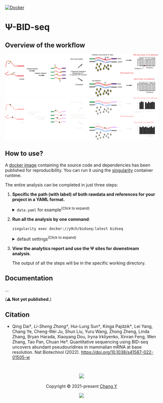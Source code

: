 [![Docker](https://img.shields.io/docker/pulls/y9ch/bidseq.svg)](https://hub.docker.com/r/y9ch/bidseq)

# &Psi;-BID-seq

## Overview of the workflow

<p align="center">
  <a href="https://y9c.github.io/pseudoU-BIDseq/Overall-Workflow#gh-light-mode-only">
    <img src="./docs/scheme.svg" />
  </a>
  <a href="https://y9c.github.io/pseudoU-BIDseq/Overall-Workflow#gh-dark-mode-only">
    <img src="./docs/scheme_dark.svg" />
  </a>
</p>

## How to use?

A [docker image](https://hub.docker.com/r/y9ch/bidseq) containing the source code and dependencies has been published for reproducibility. You can run it using the [singularity](https://sylabs.io/singularity) container runtime.

The entire analysis can be completed in just three steps:

1. **Specific the path (with label) of both rawdata and references for your project in a YAML format.**

   <details>
     <summary><code>data.yaml</code> for example<sup>(Click to expand)</sup></summary>

   ```yaml
   reference:
     contamination:
       fa: ../ref/contamination.fa
       bt2: ../ref/contamination
     genes:
       fa: ../ref/genes.fa
       fai: ../ref/genes.fa.fai
       bt2: ../ref/genes
     genome:
       fa: /data/reference/genome/Mus_musculus/GRCm39.fa
       fai: /data/reference/genome/Mus_musculus/GRCm39.fa.fai
       star: /data/reference/genome/Mus_musculus/star/GRCm39.release108

   samples:
     mESCWT-rep1-input:
       data:
         - R1: ../test/IP16.fastq.gz
       group: mESCWT
       treated: false
     mESCWT-rep2-input:
       data:
         - R1: ../test/IP17.fastq.gz
       group: mESCWT
       treated: false
     mESCWT-rep1-treated:
       data:
         - R1: ../test/IP4.fastq.gz
       group: mESCWT
       treated: true
     mESCWT-rep2-treated:
       data:
         - R1: ../test/IP5.fastq.gz
       group: mESCWT
       treated: true
   ```

   _Read the [documentation](https://y9c.github.io/pseudoU-BIDseq/Run-the-pipeline.html#refer-rawdata-and-references-in-the-configuration-file) on how to customize._

   </details>

2. **Run all the analysis by one command**:

   ```bash
   singularity exec docker://y9ch/bidseq:latest bidseq
   ```

    <details>
      <summary>default settings<sup>(Click to expand)</sup></summary>

   - default config file: `data.yaml`
   - default output dir: `./results`
   - default jobs in parallel: `48`

   _Read the [documentation](https://y9c.github.io/pseudoU-BIDseq/Run-the-pipeline.html#customized-analysis-parameters) on how to customize._

   </details>

3. **View the analytics report and use the &Psi; sites for downstream analysis**.

   The output of all the steps will be in the specific working directory.

## Documentation

...

(**⚠ Not yet published.**)

## Citation

- Qing Dai†_, Li-Sheng Zhang†_, Hui-Lung Sun†, Kinga Pajdzik†, Lei Yang, Chang Ye, Cheng-Wei Ju, Shun Liu, Yuru Wang, Zhong Zheng, Linda Zhang, Bryan Harada, Xiaoyang Dou, Iryna Irkliyenko, Xinran Feng, Wen Zhang, Tao Pan, Chuan He\*. Quantitative sequencing using BID-seq uncovers abundant pseudouridines in mammalian mRNA at base resolution. Nat Biotechnol (2022). https://doi.org/10.1038/s41587-022-01505-w

&nbsp;

<p align="center">
  <img
    src="https://raw.githubusercontent.com/catppuccin/catppuccin/dev/assets/footers/gray0_ctp_on_line.svg?sanitize=true"
  />
</p>
<p align="center">
  Copyright &copy; 2021-present
  <a href="https://github.com/y9c" target="_blank">Chang Y</a>
</p>
<p align="center">
  <a href="https://github.com/y9c/pseudoU-BIDseq/blob/master/LICENSE"
    ><img
      src="https://img.shields.io/static/v1.svg?style=for-the-badge&label=License&message=GPLv3&logoColor=d9e0ee&colorA=282a36&colorB=c678dd"
  /></a>
</p>

